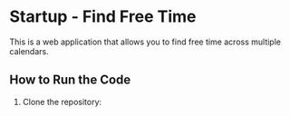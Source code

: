 # Startup - Find Free Time

This is a web application that allows you to find free time across multiple calendars.

## How to Run the Code

1. Clone the repository: